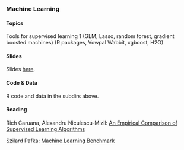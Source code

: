 
### Machine Learning


#### Topics

Tools for supervised learning 1 (GLM, Lasso, random forest, gradient boosted machines) (R packages, Vowpal Wabbit, xgboost, H2O)


#### Slides

Slides [here](https://drive.google.com/open?id=1D79Dq31KSk_UTy7IJnZx3YcxBkA1PPePaFfJoyPf0tM).


#### Code & Data

R code and data in the subdirs above.


#### Reading

Rich Caruana, Alexandru Niculescu-Mizil: [An Empirical Comparison of Supervised Learning Algorithms](https://www.cs.cornell.edu/~caruana/ctp/ct.papers/caruana.icml06.pdf)

Szilard Pafka: [Machine Learning Benchmark](https://github.com/szilard/benchm-ml)

